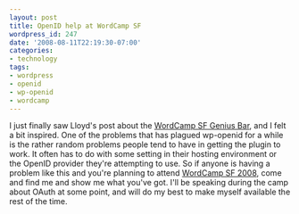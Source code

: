 ```yaml
---
layout: post
title: OpenID help at WordCamp SF
wordpress_id: 247
date: '2008-08-11T22:19:30-07:00'
categories:
- technology
tags:
- wordpress
- openid
- wp-openid
- wordcamp
---
```

I just finally saw Lloyd's post about the [WordCamp SF Genius Bar][], and I felt a bit inspired.  One of the problems that has plagued wp-openid for a while is the rather random problems people tend to have in getting the plugin to work.  It often has to do with some setting in their hosting environment or the OpenID provider they're attempting to use.  So if anyone is having a problem like this and you're planning to attend [WordCamp SF 2008][], come and find me and show me what you've got.  I'll be speaking during the camp about OAuth at some point, and will do my best to make myself available the rest of the time.

[WordCamp SF Genius Bar]: http://foolswisdom.com/geniuses-for-wordcamp-sf-bar/
[WordCamp SF 2008]: http://2008.sf.wordcamp.org/
